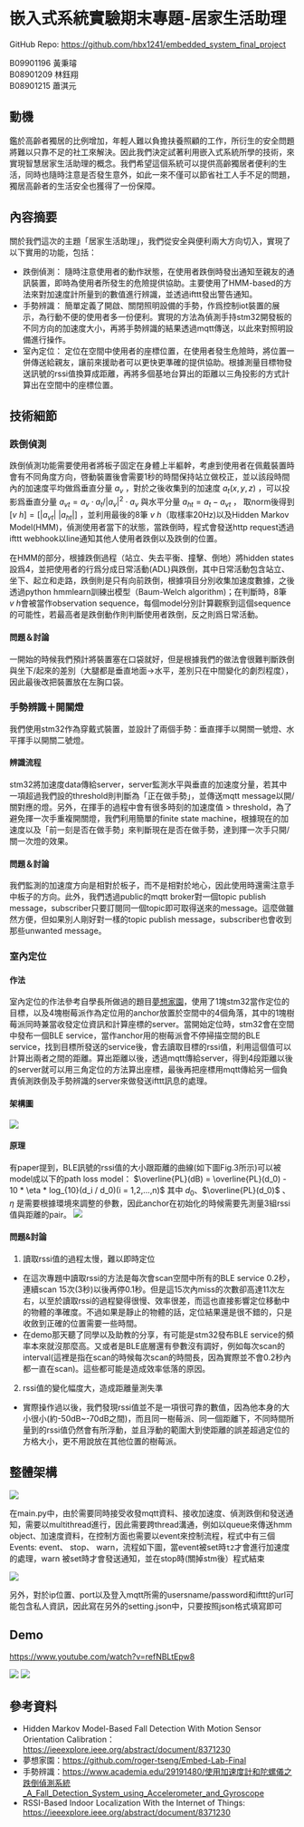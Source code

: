 # 嵌入式系統實驗期末專題-居家生活助理
<p class="text-center">
    GitHub Repo: 
    <a href="https://github.com/hbx1241/embedded_system_final_project">https://github.com/hbx1241/embedded_system_final_project</a>
</p>
<p class="text-right">
B09901196 黃秉璿<br>
B08901209 林鈺翔<br>
B08901215 蕭淇元<br>
</p>

## 動機
鑑於高齡者獨居的比例增加，年輕人難以負擔扶養照顧的工作，所衍生的安全問題將難以只靠不足的社工來解決。因此我們決定試著利用嵌入式系統所學的技術，來實現智慧居家生活助理的概念。我們希望這個系統可以提供高齡獨居者便利的生活，同時也隨時注意是否發生意外，如此一來不僅可以節省社工人手不足的問題，獨居高齡者的生活安全也獲得了一份保障。

## 內容摘要
關於我們這次的主題「居家生活助理」，我們從安全與便利兩大方向切入，實現了以下實用的功能，包括：
* 跌倒偵測：
隨時注意使用者的動作狀態，在使用者跌倒時發出通知至親友的通訊裝置，即時為使用者所發生的危險提供協助。主要使用了HMM-based的方法來對加速度計所量到的數值進行辨識，並透過ifttt發出警告通知。
* 手勢辨識：
簡單定義了開啟、關閉照明設備的手勢，作爲控制iot裝置的展示，為行動不便的使用者多一份便利。實現的方法為偵測手持stm32開發板的不同方向的加速度大小，再將手勢辨識的結果透過mqtt傳送，以此來對照明設備進行操作。
* 室內定位：
定位在空間中使用者的座標位置，在使用者發生危險時，將位置一併傳送給親友，讓前來援助者可以更快更準確的提供協助。根據測量目標物發送訊號的rssi值換算成距離，再將多個基地台算出的距離以三角投影的方式計算出在空間中的座標位置。
## 技術細節
### 跌倒偵測
跌倒偵測功能需要使用者將板子固定在身體上半軀幹，考慮到使用者在佩戴裝置時會有不同角度方向，啓動裝置後會需要1秒的時間保持站立做校正，並以該段時間內的加速度平均做爲垂直分量 $a_v$ ，對於之後收集到的加速度 $a_t(x,y,z)$ ，可以投影爲垂直分量 $a_{vt} = a_v \cdot a_t / |a_v|^2 \cdot a_v$ 與水平分量 $a_{ht} = a_t - a_{vt}$ ， 取norm後得到 $[v\ h] = [|a_{vt}|\ |a_{ht}|]$ ，並利用最後的8筆 $v\ h$（取樣率20Hz)以及Hidden Markov Model(HMM)，偵測使用者當下的狀態，當跌倒時，程式會發送http request透過ifttt webhook以line通知其他人使用者跌倒以及跌倒的位置。

在HMM的部分，根據跌倒過程（站立、失去平衡、撞擊、倒地）將hidden states設爲4，並把使用者的行爲分成日常活動(ADL)與跌倒，其中日常活動包含站立、坐下、起立和走路，跌倒則是只有向前跌倒，根據項目分別收集加速度數據，之後透過python hmmlearn訓練出模型（Baum-Welch algorithm)；在判斷時，8筆$v\ h$會被當作observation sequence，每個model分別計算觀察到這個sequence的可能性，若最高者是跌倒動作則判斷使用者跌倒，反之則爲日常活動。
#### 問題＆討論
一開始的時候我們預計將裝置塞在口袋就好，但是根據我們的做法會很難判斷跌倒與坐下/起來的差別（大腿都是垂直地面->水平，差別只在中間變化的劇烈程度），因此最後改把裝置放在左胸口袋。

### 手勢辨識＋開關燈
我們使用stm32作為穿戴式裝置，並設計了兩個手勢：垂直揮手以開關一號燈、水平揮手以開關二號燈。
#### 辨識流程
stm32將加速度data傳給server，server監測水平與垂直的加速度分量，若其中一項超過我們設的threshold則判斷為「正在做手勢」，並傳送mqtt message以開/關對應的燈。另外，在揮手的過程中會有很多時刻的加速度值 > threshold，為了避免揮一次手重複開關燈，我們利用簡單的finite state machine，根據現在的加速度以及「前一刻是否在做手勢」來判斷現在是否在做手勢，達到揮一次手只開/關一次燈的效果。
#### 問題＆討論

我們監測的加速度方向是相對於板子，而不是相對於地心，因此使用時還需注意手中板子的方向。此外，我們透過public的mqtt broker對一個topic publish message，subscriber只要訂閱同一個topic即可取得送來的message。這麼做雖然方便，但如果別人剛好對一樣的topic publish message，subscriber也會收到那些unwanted message。

### 室內定位
#### 作法
室內定位的作法參考自學長所做過的題目[夢想家園](https://github.com/roger-tseng/Embed-Lab-Final)，使用了1塊stm32當作定位的目標，以及4塊樹莓派作為定位用的anchor放置於空間中的4個角落，其中的1塊樹莓派同時兼當收發定位資訊和計算座標的server。當開始定位時，stm32會在空間中發布一個BLE service，當作anchor用的樹莓派會不停掃描空間的BLE service，找到目標所發送的service後，會去讀取目標的rssi值，利用這個值可以計算出兩者之間的距離。算出距離以後，透過mqtt傳給server，得到4段距離以後的server就可以用三角定位的方法算出座標，最後再把座標用mqtt傳給另一個負責偵測跌倒及手勢辨識的server來做發送ifttt訊息的處理。
#### 架構圖
![](https://i.imgur.com/NmNptG9.png)
#### 原理
有paper提到，BLE訊號的rssi值的大小跟距離的曲線(如下圖Fig.3所示)可以被model成以下的path loss model：
$\overline{PL}(dB) = \overline{PL}(d_0) - 10 * \eta * log_{10}(d_i / d_0)(i = 1,2,...,n)$
其中 $d_0$、$\overline{PL}(d_0)$ 、$\eta$ 是需要根據環境來調整的參數，因此anchor在初始化的時候需要先測量3組rssi值與距離的pair。
![](https://i.imgur.com/1W5TzP0.png)
#### 問題&討論
1. 讀取rssi值的過程太慢，難以即時定位
* 在這次專題中讀取rssi的方法是每次會scan空間中所有的BLE service 0.2秒，連續scan 15次(3秒)以後再停0.1秒。但是這15次內miss的次數卻高達11次左右，以至於讀取rssi的過程變得很慢、效率很差，而這也直接影響定位移動中的物體的準確度。不過如果是靜止的物體的話，定位結果還是很不錯的，只是收斂到正確的位置需要一些時間。
* 在demo那天聽了同學以及助教的分享，有可能是stm32發布BLE service的頻率本來就沒那麼高。又或者是BLE底層還有參數沒有調好，例如每次scan的interval(這裡是指在scan的時候每次scan的時間長，因為實際並不會0.2秒內都一直在scan)。這些都可能是造成效率低落的原因。
2. rssi值的變化幅度大，造成距離量測失準
* 實際操作過以後，我們發現rssi值並不是一項很可靠的數值，因為他本身的大小很小(約-50dB~-70dB之間)，而且同一樹莓派、同一個距離下，不同時間所量到的rssi值仍然會有所浮動，並且浮動的範圍大到使距離的誤差超過定位的方格大小，更不用說放在其他位置的樹莓派。

## 整體架構

![](https://i.imgur.com/XWZC8Vr.png)

在main.py中，由於需要同時接受收發mqtt資料、接收加速度、偵測跌倒和發送通知，需要以multithread進行，因此需要跨thread溝通，例如以queue來傳送hmm object、加速度資料，在控制方面也需要以event來控制流程，程式中有三個Events: event、 stop、 warn，流程如下圖，當event被set時`t2`才會進行加速度的處理，warn 被set時才會發送通知，並在stop時(關掉stm後）程式結束

![](https://i.imgur.com/NEYB0HW.png)


另外，對於ip位置、port以及登入mqtt所需的usersname/password和ifttt的url可能包含私人資訊，因此寫在另外的setting.json中，只要按照json格式填寫即可
## Demo
https://www.youtube.com/watch?v=refNBLtEpw8

![](https://i.imgur.com/LSPUgko.png)
![](https://i.imgur.com/7NDA95I.png)

## 參考資料
- Hidden Markov Model-Based Fall Detection With Motion Sensor Orientation Calibration：https://ieeexplore.ieee.org/abstract/document/8371230
- 夢想家園：https://github.com/roger-tseng/Embed-Lab-Final
- 手勢辨識：https://www.academia.edu/29191480/使用加速度計和陀螺儀之跌倒偵測系統_A_Fall_Detection_System_using_Accelerometer_and_Gyroscope
- RSSI-Based Indoor Localization With the Internet of Things: https://ieeexplore.ieee.org/abstract/document/8371230

